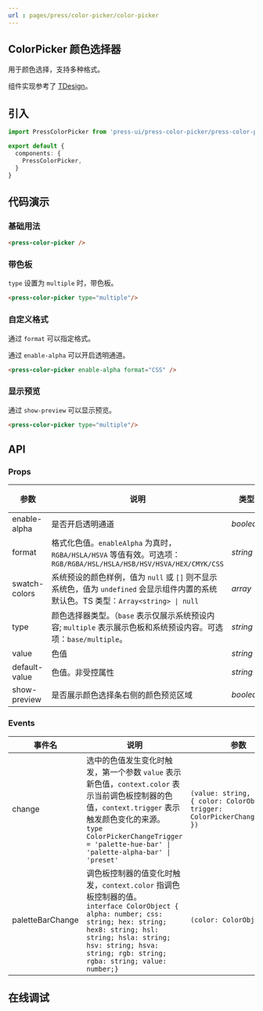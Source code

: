 ```yaml
---
url : pages/press/color-picker/color-picker
---
```


## ColorPicker 颜色选择器

用于颜色选择，支持多种格式。

组件实现参考了 [TDesign](https://tdesign.tencent.com/vue/components/color-picker)。

## 引入

```ts
import PressColorPicker from 'press-ui/press-color-picker/press-color-picker';

export default {
  components: {
    PressColorPicker,
  }
}
```

## 代码演示

### 基础用法

```html
<press-color-picker />
```

### 带色板

`type` 设置为 `multiple` 时，带色板。

```html
<press-color-picker type="multiple"/>
```

### 自定义格式

通过 `format` 可以指定格式。

通过 `enable-alpha` 可以开启透明通道。

```html
<press-color-picker enable-alpha format="CSS" />
```

### 显示预览

通过 `show-preview` 可以显示预览。

```html
<press-color-picker type="multiple"/>
```

## API

### Props

| 参数          | 说明                                                                                                                                  | 类型      | 默认值  |
| ------------- | ------------------------------------------------------------------------------------------------------------------------------------- | --------- | ------- |
| enable-alpha  | 是否开启透明通道                                                                                                                      | _boolean_ | `false` |
| format        | 格式化色值。`enableAlpha` 为真时，`RGBA/HSLA/HSVA` 等值有效。可选项：`RGB/RGBA/HSL/HSLA/HSB/HSV/HSVA/HEX/CMYK/CSS`                    | _string_  | `RGB`   |
| swatch-colors | 系统预设的颜色样例，值为 `null` 或 `[]` 则不显示系统色，值为 `undefined` 会显示组件内置的系统默认色。TS 类型：`Array<string> \| null` | _array_   | -       |
| type          | 颜色选择器类型。（`base` 表示仅展示系统预设内容; `multiple` 表示展示色板和系统预设内容。可选项：`base/multiple`。                     | _string_  | `base`  |
| value         | 色值                                                                                                                                  | _string_  | -       |
| default-value | 色值。非受控属性                                                                                                                      | _string_  | -       |
| show-preview  | 是否展示颜色选择条右侧的颜色预览区域                                                                                                  | _boolean_ | `false` |

### Events


| 事件名           | 说明                                                                                                                                                                                                                                                        | 参数                                                                                  |
| ---------------- | ----------------------------------------------------------------------------------------------------------------------------------------------------------------------------------------------------------------------------------------------------------- | ------------------------------------------------------------------------------------- |
| change           | 选中的色值发生变化时触发，第一个参数 `value` 表示新色值，`context.color` 表示当前调色板控制器的色值，`context.trigger` 表示触发颜色变化的来源。<br/>`type ColorPickerChangeTrigger = 'palette-hue-bar' \| 'palette-alpha-bar' \| 'preset' `<br/>            | `(value: string, context: { color: ColorObject; trigger: ColorPickerChangeTrigger })` |
| paletteBarChange | 调色板控制器的值变化时触发，`context.color` 指调色板控制器的值。<br/>`interface ColorObject { alpha: number; css: string; hex: string; hex8: string; hsl: string; hsla: string; hsv: string; hsva: string; rgb: string; rgba: string; value: number;}`<br/> | `(color: ColorObject)`                                                                |




## 在线调试

<debug-online />
